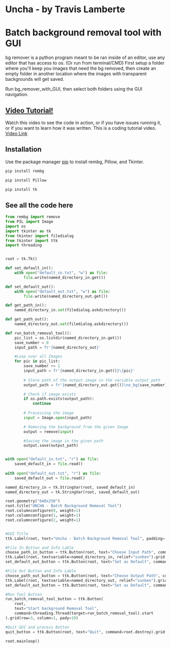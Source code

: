 # Uncha - by Travis Lamberte

# Batch background removal tool with GUI

bg remover is a python program meant to be ran inside of an editor, use any editor that has access to os. (Or run from terminal/CMD) First setup a folder where you'll keep you images that need the bg removed, then create an empty folder in another location where the images with transparent backgrounds will get saved.

Run bg_remover_with_GUI, then select both folders using the GUI navigation.

## [Video Tutorial!](https://youtu.be/MIAukamudl4)

Watch this video to see the code in action, or if you have issues running it, or if you want to learn how it was written. This is a coding tutorial video. [Video Link](https://youtu.be/MIAukamudl4)

## Installation

Use the package manager [pip](https://pip.pypa.io/en/stable/) to install rembg, Pillow, and Tkinter.

```bash
pip install rembg
```

```bash
pip install Pillow
```

```bash
pip install tk
```


## See all the code here
```python
from rembg import remove
from PIL import Image
import os
import tkinter as tk
from tkinter import filedialog
from tkinter import ttk
import threading 


root = tk.Tk()

def set_default_in():
    with open("default_in.txt", "w") as file:
        file.write(named_directory_in.get())

def set_default_out():
    with open("default_out.txt", "w") as file:
        file.write(named_directory_out.get())

def get_path_in():
    named_directory_in.set(filedialog.askdirectory())

def get_path_out():
    named_directory_out.set(filedialog.askdirectory())

def run_batch_removal_tool():
    pic_list = os.listdir(named_directory_in.get())
    save_number = 0
    input_path = fr'{named_directory_out}'

    #Loop over all Images
    for pic in pic_list:
        save_number += 1
        input_path = fr'{named_directory_in.get()}\{pic}'
        
        # Store path of the output image in the variable output_path
        output_path = fr'{named_directory_out.get()}\no_bg{save_number}.png'

        # Check if image exists
        if os.path.exists(output_path):
            continue
        
        # Processing the image
        input = Image.open(input_path)

        # Removing the background from the given Image
        output = remove(input)

        #Saving the image in the given path
        output.save(output_path)


with open("default_in.txt", "r") as file:
    saved_default_in = file.read()
    
with open("default_out.txt", "r") as file:
    saved_default_out = file.read()

named_directory_in = tk.StringVar(root, saved_default_in)
named_directory_out = tk.StringVar(root, saved_default_out)

root.geometry("640x250")
root.title("UNCHA - Batch Background Removal Tool")
root.columnconfigure(0, weight=1)
root.columnconfigure(1, weight=1)
root.columnconfigure(2, weight=1)


#GUI Title
ttk.Label(root, text="Uncha - Batch Background Removal Tool", padding=(30, 30)).grid(row=0, column=1)

#File In Button and Info Lable
choose_path_in_button = ttk.Button(root, text="Choose Input Path", command=get_path_in).grid(row=1, column=0, sticky="EW")
ttk.Label(root, textvariable=named_directory_in, relief="sunken").grid(row=1, column=1, sticky="EW")
set_default_out_button = ttk.Button(root, text="Set as Default", command=set_default_in).grid(row=1, column=2)

#File Out Button and Info Lable
choose_path_out_button = ttk.Button(root, text="Choose Output Path", command=get_path_out).grid(row=2, column=0, sticky="EW")
ttk.Label(root, textvariable=named_directory_out, relief="sunken").grid(row=2, column=1, sticky="EW")
set_default_out_button = ttk.Button(root, text="Set as Default", command=set_default_out).grid(row=2, column=2)

#Run Tool Button
run_batch_removal_tool_button = ttk.Button(
    root,
    text="Start background Removal Tool",
    command=threading.Thread(target=run_batch_removal_tool).start
).grid(row=3, column=1, pady=10)

#Quit GUI and process Button
quit_button = ttk.Button(root, text="Quit", command=root.destroy).grid(row=4, column=1)

root.mainloop()

```